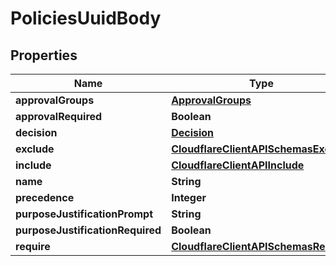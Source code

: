 # PoliciesUuidBody

## Properties
Name | Type | Description | Notes
------------ | ------------- | ------------- | -------------
**approvalGroups** | [**ApprovalGroups**](ApprovalGroups.md) |  |  [optional]
**approvalRequired** | **Boolean** |  |  [optional]
**decision** | [**Decision**](Decision.md) |  | 
**exclude** | [**CloudflareClientAPISchemasExclude**](CloudflareClientAPISchemasExclude.md) |  |  [optional]
**include** | [**CloudflareClientAPIInclude**](CloudflareClientAPIInclude.md) |  | 
**name** | **String** |  | 
**precedence** | **Integer** |  |  [optional]
**purposeJustificationPrompt** | **String** |  |  [optional]
**purposeJustificationRequired** | **Boolean** |  |  [optional]
**require** | [**CloudflareClientAPISchemasRequire**](CloudflareClientAPISchemasRequire.md) |  |  [optional]
